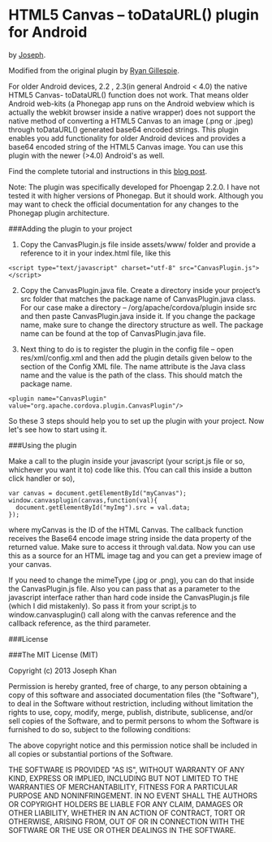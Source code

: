 # HTML5 Canvas – toDataURL() plugin for Android 

by [Joseph](http://jbkflex.wordpress.com).

Modified from the original plugin by [Ryan Gillespie](http://ryangillespie.com/phonegap.php).

For older Android devices, 2.2 , 2.3(in general Android < 4.0) the native HTML5 Canvas- toDataURL() function 
does not work.  That means older Android web-kits (a Phonegap app runs on the Android webview which is actually the webkit browser
inside a native wrapper) does not support the native method of converting a HTML5 Canvas to an image (.png or .jpeg) through toDataURL() 
generated base64 encoded strings. This plugin enables you add functionality for older Android devices and provides a 
base64 encoded string of the HTML5 Canvas image. You can use this plugin with the newer (>4.0) Android's as well.

Find the complete tutorial and instructions in this [blog post](http://jbkflex.wordpress.com/2012/12/21/html5-canvas-todataurl-support-for-android-devices-working-phonegap-2-2-0-plugin/).

Note: The plugin was specifically developed for Phoengap 2.2.0. I have not tested it with higher versions of Phonegap. But
it should work. Although you may want to check the official documentation for any changes to the Phonegap plugin architecture. 

###Adding the plugin to your project

1) Copy the CanvasPlugin.js file inside assets/www/ folder and provide a reference to it in your index.html file, like this

```
<script type="text/javascript" charset="utf-8" src="CanvasPlugin.js"></script>
```

2) Copy the CanvasPlugin.java file. Create a directory inside your project’s src folder that matches the package name of CanvasPlugin.java class. 
For our case make a directory – /org/apache/cordova/plugin inside src and then paste CanvasPlugin.java inside it. If 
you change the package name, make sure to change the directory structure as well. The package name can be found at the 
top of CanvasPlugin.java file.

3) Next thing to do is to register the plugin in the config file – open res/xml/config.xml and then add the plugin 
details given below to the <plugins></plugins> section of the Config XML file. The name attribute is the Java class name and 
the value is the path of the class. This should match the package name.

```
<plugin name="CanvasPlugin" value="org.apache.cordova.plugin.CanvasPlugin"/>
```

So these 3 steps should help you to set up the plugin with your project. Now let's see how to start using it.

###Using the plugin

Make a call to the plugin inside your javascript (your script.js file or so, whichever you want it to) code like this. 
(You can call this inside a button click handler or so),

```
var canvas = document.getElementById("myCanvas");
window.canvasplugin(canvas,function(val){
  document.getElementById("myImg").src = val.data;
});
```

where myCanvas is the ID of the HTML Canvas. The callback function receives the Base64 encode image string inside the 
data property of the returned value. Make sure to access it through val.data. Now you can use this as a source for an 
HTML image tag and you can get a preview image of your canvas.

 If you need to change the mimeType (.jpg or .png), you can do that inside the CanvasPlugin.js file. Also you can pass that as a 
 parameter to the javascript interface rather than hard code inside the CanvasPlugin.js file (which I did mistakenly). 
 So pass it from your script.js to window.canvasplugin() call along with the canvas reference and the callback 
 reference, as the third parameter.


###License

###The MIT License (MIT)

Copyright (c) 2013 Joseph Khan

Permission is hereby granted, free of charge, to any person obtaining a copy
of this software and associated documentation files (the "Software"), to deal
in the Software without restriction, including without limitation the rights
to use, copy, modify, merge, publish, distribute, sublicense, and/or sell
copies of the Software, and to permit persons to whom the Software is
furnished to do so, subject to the following conditions:

The above copyright notice and this permission notice shall be included in
all copies or substantial portions of the Software.

THE SOFTWARE IS PROVIDED "AS IS", WITHOUT WARRANTY OF ANY KIND, EXPRESS OR
IMPLIED, INCLUDING BUT NOT LIMITED TO THE WARRANTIES OF MERCHANTABILITY,
FITNESS FOR A PARTICULAR PURPOSE AND NONINFRINGEMENT. IN NO EVENT SHALL THE
AUTHORS OR COPYRIGHT HOLDERS BE LIABLE FOR ANY CLAIM, DAMAGES OR OTHER
LIABILITY, WHETHER IN AN ACTION OF CONTRACT, TORT OR OTHERWISE, ARISING FROM,
OUT OF OR IN CONNECTION WITH THE SOFTWARE OR THE USE OR OTHER DEALINGS IN
THE SOFTWARE.



